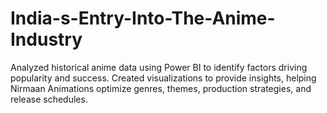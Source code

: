 # India-s-Entry-Into-The-Anime-Industry
Analyzed historical anime data using Power BI to identify factors driving popularity and success. Created visualizations to provide insights, helping Nirmaan Animations optimize genres, themes, production strategies, and release schedules.
